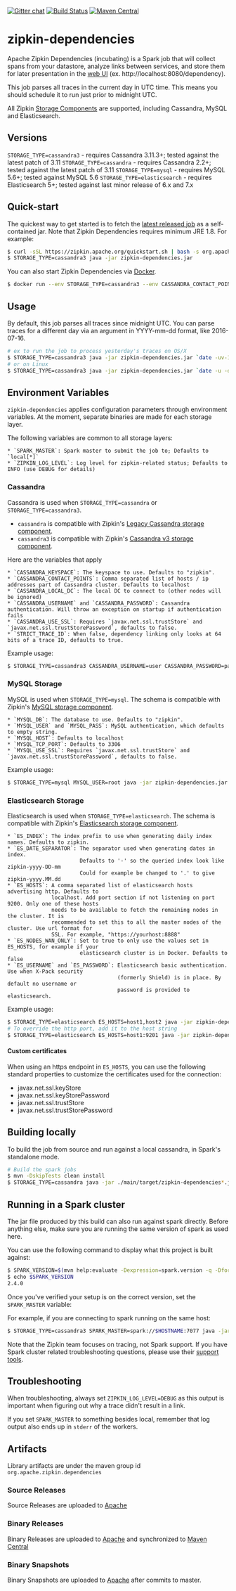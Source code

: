 [![Gitter chat](http://img.shields.io/badge/gitter-join%20chat%20%E2%86%92-brightgreen.svg)](https://gitter.im/openzipkin/zipkin)
[![Build Status](https://builds.apache.org/view/Z/view/Zipkin/job/GH-incubator-zipkin/job/incubator-zipkin-dependencies/job/master/badge/icon)](https://builds.apache.org/view/Z/view/Zipkin/job/GH-incubator-zipkin/job/incubator-zipkin-dependencies/job/master/)
[![Maven Central](https://img.shields.io/maven-central/v/org.apache.zipkin.dependencies/zipkin-dependencies.svg)](https://search.maven.org/search?q=g:org.apache.zipkin.dependencies%20AND%20a:zipkin-dependencies)

# zipkin-dependencies

Apache Zipkin Dependencies (incubating) is a Spark job that will collect spans from your datastore, analyze links between services,
and store them for later presentation in the [web UI](https://github.com/apache/incubator-zipkin/tree/master/zipkin-lens) (ex. http://localhost:8080/dependency).

This job parses all traces in the current day in UTC time. This means you should schedule it to run
just prior to midnight UTC.

All Zipkin [Storage Components](https://github.com/apache/incubator-zipkin/blob/master/zipkin-storage/)
are supported, including Cassandra, MySQL and Elasticsearch.

## Versions

`STORAGE_TYPE=cassandra3` - requires Cassandra 3.11.3+; tested against the latest patch of 3.11
`STORAGE_TYPE=cassandra` - requires Cassandra 2.2+; tested against the latest patch of 3.11
`STORAGE_TYPE=mysql` - requires MySQL 5.6+; tested against MySQL 5.6
`STORAGE_TYPE=elasticsearch` - requires Elasticsearch 5+; tested against last minor release of 6.x and 7.x

## Quick-start

The quickest way to get started is to fetch the [latest released job](https://search.maven.org/remote_content?g=org.apache.zipkin.dependencies&a=zipkin-dependencies&v=LATEST) as a self-contained jar.
Note that Zipkin Dependencies requires minimum JRE 1.8. For example:

```bash
$ curl -sSL https://zipkin.apache.org/quickstart.sh | bash -s org.apache.zipkin.dependencies:zipkin-dependencies:LATEST zipkin-dependencies.jar
$ STORAGE_TYPE=cassandra3 java -jar zipkin-dependencies.jar
```

You can also start Zipkin Dependencies via [Docker](https://github.com/openzipkin/docker-zipkin-dependencies).
```bash
$ docker run --env STORAGE_TYPE=cassandra3 --env CASSANDRA_CONTACT_POINTS=host1,host2 openzipkin/zipkin-dependencies
```

## Usage

By default, this job parses all traces since midnight UTC. You can parse traces for a different day
via an argument in YYYY-mm-dd format, like 2016-07-16.

```bash
# ex to run the job to process yesterday's traces on OS/X
$ STORAGE_TYPE=cassandra3 java -jar zipkin-dependencies.jar `date -uv-1d +%F`
# or on Linux
$ STORAGE_TYPE=cassandra3 java -jar zipkin-dependencies.jar `date -u -d '1 day ago' +%F`
```

## Environment Variables
`zipkin-dependencies` applies configuration parameters through environment variables. At the
moment, separate binaries are made for each storage layer.

The following variables are common to all storage layers:

    * `SPARK_MASTER`: Spark master to submit the job to; Defaults to `local[*]`
    * `ZIPKIN_LOG_LEVEL`: Log level for zipkin-related status; Defaults to INFO (use DEBUG for details)

### Cassandra
Cassandra is used when `STORAGE_TYPE=cassandra` or `STORAGE_TYPE=cassandra3`.
* `cassandra` is compatible with Zipkin's [Legacy Cassandra storage component](https://github.com/apache/incubator-zipkin/tree/master/zipkin-storage/cassandra).
* `cassandra3` is compatible with Zipkin's [Cassandra v3 storage component](https://github.com/apache/incubator-zipkin/tree/master/zipkin-storage/zipkin2_cassandra).

Here are the variables that apply

    * `CASSANDRA_KEYSPACE`: The keyspace to use. Defaults to "zipkin".
    * `CASSANDRA_CONTACT_POINTS`: Comma separated list of hosts / ip addresses part of Cassandra cluster. Defaults to localhost
    * `CASSANDRA_LOCAL_DC`: The local DC to connect to (other nodes will be ignored)
    * `CASSANDRA_USERNAME` and `CASSANDRA_PASSWORD`: Cassandra authentication. Will throw an exception on startup if authentication fails
    * `CASSANDRA_USE_SSL`: Requires `javax.net.ssl.trustStore` and `javax.net.ssl.trustStorePassword`, defaults to false.
    * `STRICT_TRACE_ID`: When false, dependency linking only looks at 64 bits of a trace ID, defaults to true.

Example usage:

```bash
$ STORAGE_TYPE=cassandra3 CASSANDRA_USERNAME=user CASSANDRA_PASSWORD=pass java -jar zipkin-dependencies.jar
```

### MySQL Storage
MySQL is used when `STORAGE_TYPE=mysql`. The schema is compatible with Zipkin's [MySQL storage component](https://github.com/apache/incubator-zipkin/tree/master/zipkin-storage/mysql-v1).

    * `MYSQL_DB`: The database to use. Defaults to "zipkin".
    * `MYSQL_USER` and `MYSQL_PASS`: MySQL authentication, which defaults to empty string.
    * `MYSQL_HOST`: Defaults to localhost
    * `MYSQL_TCP_PORT`: Defaults to 3306
    * `MYSQL_USE_SSL`: Requires `javax.net.ssl.trustStore` and `javax.net.ssl.trustStorePassword`, defaults to false.

Example usage:

```bash
$ STORAGE_TYPE=mysql MYSQL_USER=root java -jar zipkin-dependencies.jar
```

### Elasticsearch Storage
Elasticsearch is used when `STORAGE_TYPE=elasticsearch`. The schema is compatible with Zipkin's [Elasticsearch storage component](https://github.com/apache/incubator-zipkin/tree/master/zipkin-storage/elasticsearch).

    * `ES_INDEX`: The index prefix to use when generating daily index names. Defaults to zipkin.
    * `ES_DATE_SEPARATOR`: The separator used when generating dates in index.
                           Defaults to '-' so the queried index look like zipkin-yyyy-DD-mm
                           Could for example be changed to '.' to give zipkin-yyyy.MM.dd
    * `ES_HOSTS`: A comma separated list of elasticsearch hosts advertising http. Defaults to
                  localhost. Add port section if not listening on port 9200. Only one of these hosts
                  needs to be available to fetch the remaining nodes in the cluster. It is
                  recommended to set this to all the master nodes of the cluster. Use url format for
                  SSL. For example, "https://yourhost:8888"
    * `ES_NODES_WAN_ONLY`: Set to true to only use the values set in ES_HOSTS, for example if your
                           elasticsearch cluster is in Docker. Defaults to false
    * `ES_USERNAME` and `ES_PASSWORD`: Elasticsearch basic authentication. Use when X-Pack security
                                       (formerly Shield) is in place. By default no username or
                                       password is provided to elasticsearch.

Example usage:

```bash
$ STORAGE_TYPE=elasticsearch ES_HOSTS=host1,host2 java -jar zipkin-dependencies.jar
# To override the http port, add it to the host string
$ STORAGE_TYPE=elasticsearch ES_HOSTS=host1:9201 java -jar zipkin-dependencies.jar
```

#### Custom certificates

When using an https endpoint in `ES_HOSTS`, you can use the following standard properties to
customize the certificates used for the connection:

* javax.net.ssl.keyStore
* javax.net.ssl.keyStorePassword
* javax.net.ssl.trustStore
* javax.net.ssl.trustStorePassword

## Building locally

To build the job from source and run against a local cassandra, in Spark's standalone mode.

```bash
# Build the spark jobs
$ mvn -DskipTests clean install
$ STORAGE_TYPE=cassandra java -jar ./main/target/zipkin-dependencies*.jar
```

## Running in a Spark cluster

The jar file produced by this build can also run against spark directly. Before anything
else, make sure you are running the same version of spark as used here.

You can use the following command to display what this project is built against:
```bash
$ SPARK_VERSION=$(mvn help:evaluate -Dexpression=spark.version -q -DforceStdout)
$ echo $SPARK_VERSION
2.4.0
```

Once you've verified your setup is on the correct version, set the `SPARK_MASTER` variable:

For example, if you are connecting to spark running on the same host:
```bash
$ STORAGE_TYPE=cassandra3 SPARK_MASTER=spark://$HOSTNAME:7077 java -jar zipkin-dependencies.jar
```

Note that the Zipkin team focuses on tracing, not Spark support. If you have Spark cluster related
troubleshooting questions, please use their [support tools](https://spark.apache.org/community.html).

## Troubleshooting

When troubleshooting, always set `ZIPKIN_LOG_LEVEL=DEBUG` as this output
is important when figuring out why a trace didn't result in a link.

If you set `SPARK_MASTER` to something besides local, remember that log
output also ends up in `stderr` of the workers.

## Artifacts
Library artifacts are under the maven group id `org.apache.zipkin.dependencies`
### Source Releases
Source Releases are uploaded to [Apache](https://www.apache.org/dyn/closer.lua/incubator/zipkin/zipkin-dependencies)
### Binary Releases
Binary Releases are uploaded to [Apache](https://repository.apache.org/service/local/staging/deploy/maven2) and synchronized to [Maven Central](http://search.maven.org/#search%7Cga%7C1%7Cg%3A%22org.apache.zipkin.dependencies%22)
### Binary Snapshots
Binary Snapshots are uploaded to [Apache](https://repository.apache.org/content/repositories/snapshots/) after commits to master.
